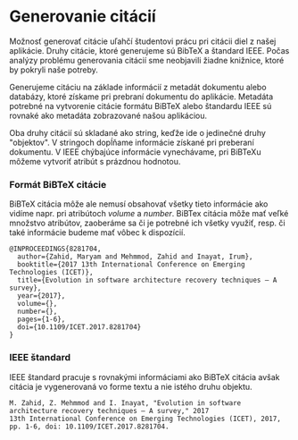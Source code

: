 # Generovanie citácií

Možnosť generovať citácie uľahčí študentovi prácu pri citácii diel z našej aplikácie.
Druhy citácie, ktoré generujeme sú BibTeX a štandard IEEE. Počas analýzy problému
generovania citácií sme neobjavili žiadne knižnice, ktoré by pokryli naše potreby.

Generujeme citáciu na základe informácií z metadát dokumentu alebo databázy, ktoré získame pri prebraní dokumentu do aplikácie.
Metadáta potrebné na vytvorenie citácie formátu BiBTeX alebo štandardu IEEE sú
rovnaké ako metadáta zobrazované našou aplikáciou.

Oba druhy citácií sú skladané ako string, keďže ide o jedinečné druhy "objektov". V stringoch dopĺňame informácie 
získané pri preberaní dokumentu. V IEEE chýbajúce informácie vynechávame, pri BiBTeXu môžeme vytvoriť atribút s prázdnou hodnotou.

### Formát BiBTeX citácie

BiBTeX citácia môže ale nemusí obsahovať všetky tieto informácie ako vidíme napr. pri atribútoch _volume_ a _number_.
BiBTex citácia môže mať veľké množstvo atribútov, zaoberáme sa či je potrebné ich všetky využiť, resp. či také informácie 
budeme mať vôbec k dispozícií.

```
@INPROCEEDINGS{8281704,
  author={Zahid, Maryam and Mehmmod, Zahid and Inayat, Irum},
  booktitle={2017 13th International Conference on Emerging Technologies (ICET)},
  title={Evolution in software architecture recovery techniques — A survey},
  year={2017},
  volume={},
  number={},
  pages={1-6},
  doi={10.1109/ICET.2017.8281704}
}
```

### IEEE štandard

IEEE štandard pracuje s rovnakými informáciami ako BiBTeX citácia avšak citácia je vygenerovaná vo forme textu a nie istého druhu objektu.

```
M. Zahid, Z. Mehmmod and I. Inayat, "Evolution in software architecture recovery techniques — A survey," 2017 
13th International Conference on Emerging Technologies (ICET), 2017, pp. 1-6, doi: 10.1109/ICET.2017.8281704.
```

